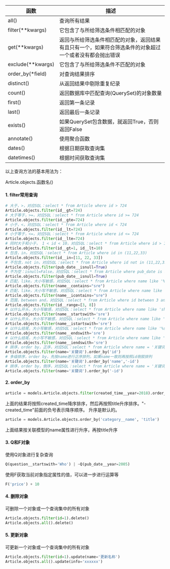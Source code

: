 | 函数              | 描述                                                         |
| ----------------- | ------------------------------------------------------------ |
| all()             | 查询所有结果                                                 |
| filter(**kwargs)  | 它包含了与所给筛选条件相匹配的对象                           |
| get(**kwargs)     | 返回与所给筛选条件相匹配的对象，返回结果有且只有一个，如果符合筛选条件的对象超过一个或者没有都会抛出错误 |
| exclude(**kwargs) | 它包含了与所给筛选条件不匹配的对象                           |
| order_by(*field)  | 对查询结果排序                                               |
| distinct()        | 从返回结果中剔除重复纪录                                     |
| count()           | 返回数据库中匹配查询(QuerySet)的对象数量                     |
| first()           | 返回第一条记录                                               |
| last()            | 返回最后一条记录                                             |
| exists()          | 如果QuerySet包含数据，就返回True，否则返回False              |
| annotate()        | 使用聚合函数                                                 |
| dates()           | 根据日期获取查询集                                           |
| datetimes()       | 根据时间获取查询集                                           |

以上查询方法的基本用法为：

Article.objects.函数名()

#### 1. filter常用查询

```python
# 大于，>，对应SQL：select * from Article where id > 724
Article.objects.filter(id__gt=724)
# 大于等于，>=，对应SQL：select * from Article where id >= 724
Article.objects.filter(id__gte=724)
# 小于，<，对应SQL：select * from Article where id < 724
Article.objects.filter(id__lt=724)
# 小于等于，<=，对应SQL：select * from Article where id <= 724
Article.objects.filter(id__lte=724)
# 同时大于和小于， 1 < id < 10，对应SQL：select * from Article where id > 1 and id < 10
Article.objects.filter(id__gt=1, id__lt=10)
# 包含，in，对应SQL：select * from Article where id in (11,22,33)
Article.objects.filter(id__in=[11, 22, 33])
# 不包含，not in，对应SQL：select * from Article where id not in (11,22,33)
Article.objects.filter(pub_date__isnull=True)
# 不为空：isnull=False，对应SQL：select * from Article where pub_date is not null
Article.objects.filter(pub_date__isnull=True)
# 匹配，like，大小写敏感，对应SQL：select * from Article where name like '%sre%'，SQL中大小写不敏感
Article.objects.filter(name__contains="sre")
# 匹配，like，大小写不敏感，对应SQL：select * from Article where name like '%sre%'，SQL中大小写不敏感
Article.objects.filter(name__icontains="sre")
# 范围，between and，对应SQL：select * from Article where id between 3 and 8
Article.objects.filter(id__range=[3, 8])
# 以什么开头，大小写敏感，对应SQL：select * from Article where name like 'sh%'，SQL中大小写不敏感
Article.objects.filter(name__startswith='sre')
# 以什么开头，大小写不敏感，对应SQL：select * from Article where name like 'sh%'，SQL中大小写不敏感
Article.objects.filter(name__istartswith='sre')
# 以什么结尾，大小写敏感，对应SQL：select * from Article where name like '%sre'，SQL中大小写不敏感
Article.objects.filter(name__endswith='sre')
# 以什么结尾，大小写不敏感，对应SQL：select * from Article where name like '%sre'，SQL中大小写不敏感
Article.objects.filter(name__iendswith='sre')
# 排序，order by，正序，对应SQL：select * from Article where name = '关键词' order by id
Article.objects.filter(name='关键词').order_by('id')
# 多级排序，order by，先按name进行正序排列，如果name一致则再按照id倒叙排列
Article.objects.filter(name='关键词').order_by('name','-id')
# 排序，order by，倒序，对应SQL：select * from Article where name = '关键词' order by id desc
Article.objects.filter(name='关键词').order_by('-id')
```

#### 2. order_by

```python
article = models.Article.objects.filter(created_time__year=2018).order_by('-created_time', 'title')
```

上面的结果将按照created_time降序排序，然后再按照title升序排序。"-created_time"前面的负号表示降序顺序。 升序是默认的。

```python
article = models.Article.objects.order_by('category__name', 'title')
```

上面结果按关联模型的name属性进行升序，再按title升序

#### 3. Q和F对象

使用Q对象进行复杂查询

```python
Q(question__startswith='Who') | ~Q(pub_date__year=2005)
```

使用F获取当前对象指定属性的值，可以进一步进行运算等

```python
F('price') + 10
```

#### 4. 删除对象

可删除一个对象或一个查询集中的所有对象

```python
Article.objects.filter(id=1).delete()
Article.objects.all().delete()
```

#### 5. 更新对象

可更新一个对象或一个查询集中的所有对象

```python
Article.objects.filter(id=1).update(name='更新名称')
Article.objects.all().update(info='xxxxxx')
```

